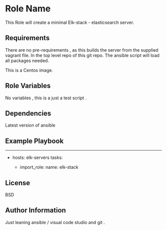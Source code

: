Role Name
=========

This Role will create a minimal Elk-stack - elasticsearch server.

Requirements
------------

There are no pre-requirements , as this builds the server from the supplied vagrant file. In the top level repo of this git repo.
 The ansible script will load all  packages needed. 

 This is a Centos image.

Role Variables
--------------
No variables , this is a just a test script .

Dependencies
------------

Latest version of ansible

Example Playbook
----------------
  ---
- hosts: elk-servers
  tasks:

    - import_role:
        name: elk-stack
 

License
-------

BSD

Author Information
------------------

Just leaning ansible / visual code studio and git .

